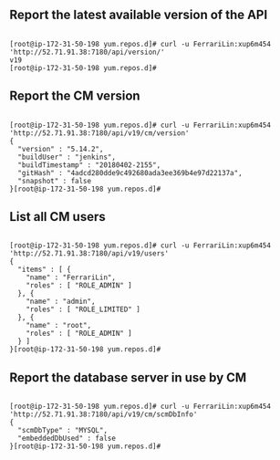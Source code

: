 ## Report the latest available version of the API

<code>
[root@ip-172-31-50-198 yum.repos.d]# curl -u FerrariLin:xup6m454 'http://52.71.91.38:7180/api/version/'
v19
[root@ip-172-31-50-198 yum.repos.d]#
</code>

## Report the CM version

<code>
[root@ip-172-31-50-198 yum.repos.d]# curl -u FerrariLin:xup6m454 'http://52.71.91.38:7180/api/v19/cm/version'
{
  "version" : "5.14.2",
  "buildUser" : "jenkins",
  "buildTimestamp" : "20180402-2155",
  "gitHash" : "4adcd280dde9c492680ada3ee369b4e97d22137a",
  "snapshot" : false
}[root@ip-172-31-50-198 yum.repos.d]#
</code>

## List all CM users

<code>
[root@ip-172-31-50-198 yum.repos.d]# curl -u FerrariLin:xup6m454 'http://52.71.91.38:7180/api/v19/users'
{
  "items" : [ {
    "name" : "FerrariLin",
    "roles" : [ "ROLE_ADMIN" ]
  }, {
    "name" : "admin",
    "roles" : [ "ROLE_LIMITED" ]
  }, {
    "name" : "root",
    "roles" : [ "ROLE_ADMIN" ]
  } ]
}[root@ip-172-31-50-198 yum.repos.d]#
</code>

## Report the database server in use by CM

<code>
[root@ip-172-31-50-198 yum.repos.d]# curl -u FerrariLin:xup6m454 'http://52.71.91.38:7180/api/v19/cm/scmDbInfo'
{
  "scmDbType" : "MYSQL",
  "embeddedDbUsed" : false
}[root@ip-172-31-50-198 yum.repos.d]#
</code>
